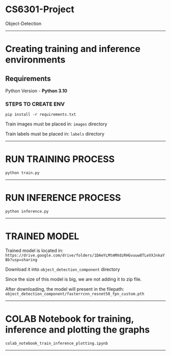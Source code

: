# CS6301-Project
Object-Detection

--------------------------------

# Creating training and inference environments

## Requirements

Python Version - **Python 3.10**

### STEPS TO CREATE ENV

```
pip install -r requirements.txt
```

Train images must be placed in: `images` directory

Train labels must be placed in: `labels` directory

--------------------------------

# RUN TRAINING PROCESS

```
python train.py
```

--------------------------------

# RUN INFERENCE PROCESS

```
python inference.py
```

--------------------------------

# TRAINED MODEL

Trained model is located in:
`https://drive.google.com/drive/folders/1DAeYLMtmMXdzRHGvuuw8TLeVXJnkaYBb?usp=sharing`

Download it into `object_detection_component` directory

Since the size of this model is big, we are not adding it to zip file.

After downloading, the model will present in the filepath:
`object_detection_component/fasterrcnn_resnet50_fpn_custom.pth`

--------------------------------

# COLAB Notebook for training, inference and plotting the graphs

```
colab_notebook_train_inference_plotting.ipynb
```

--------------------------------
